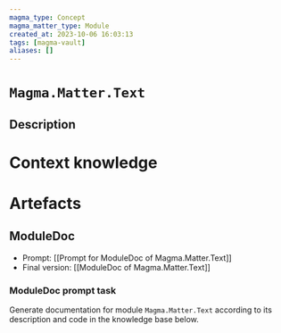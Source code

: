 ```yaml
---
magma_type: Concept
magma_matter_type: Module
created_at: 2023-10-06 16:03:13
tags: [magma-vault]
aliases: []
---
```

# `Magma.Matter.Text`

## Description

<!--
What is a `Magma.Matter.Text`?

Your knowledge about the module, i.e. facts, problems and properties etc.
-->


# Context knowledge

<!--
This section should include background knowledge needed for the model to create a proper response, i.e. information it does not know either because of the knowledge cut-off date or unpublished knowledge.

Write it down right here in a subsection or use a transclusion. If applicable, specify source information that the model can use to generate a reference in the response.
-->




# Artefacts

## ModuleDoc

- Prompt: [[Prompt for ModuleDoc of Magma.Matter.Text]]
- Final version: [[ModuleDoc of Magma.Matter.Text]]

### ModuleDoc prompt task

Generate documentation for module `Magma.Matter.Text` according to its description and code in the knowledge base below.
